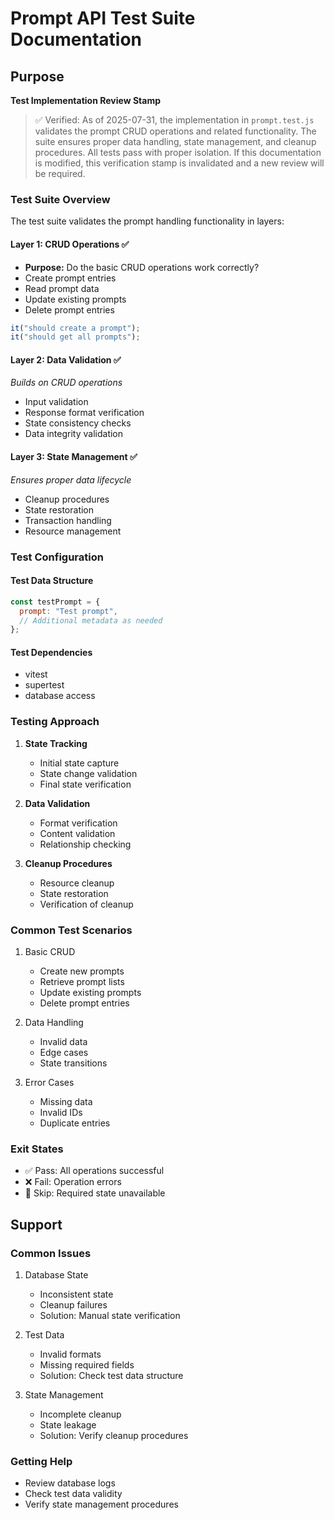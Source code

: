 # Prompt API Test Suite Documentation

## Purpose

**Test Implementation Review Stamp**

> ✅ Verified: As of 2025-07-31, the implementation in `prompt.test.js` validates the prompt CRUD operations and related functionality. The suite ensures proper data handling, state management, and cleanup procedures. All tests pass with proper isolation. If this documentation is modified, this verification stamp is invalidated and a new review will be required.

### Test Suite Overview

The test suite validates the prompt handling functionality in layers:

#### Layer 1: CRUD Operations ✅

- **Purpose:** Do the basic CRUD operations work correctly?
- Create prompt entries
- Read prompt data
- Update existing prompts
- Delete prompt entries

```javascript
it("should create a prompt");
it("should get all prompts");
```

#### Layer 2: Data Validation ✅

_Builds on CRUD operations_

- Input validation
- Response format verification
- State consistency checks
- Data integrity validation

#### Layer 3: State Management ✅

_Ensures proper data lifecycle_

- Cleanup procedures
- State restoration
- Transaction handling
- Resource management

### Test Configuration

#### Test Data Structure

```javascript
const testPrompt = {
  prompt: "Test prompt",
  // Additional metadata as needed
};
```

#### Test Dependencies

- vitest
- supertest
- database access

### Testing Approach

1. **State Tracking**

   - Initial state capture
   - State change validation
   - Final state verification

2. **Data Validation**

   - Format verification
   - Content validation
   - Relationship checking

3. **Cleanup Procedures**
   - Resource cleanup
   - State restoration
   - Verification of cleanup

### Common Test Scenarios

1. Basic CRUD

   - Create new prompts
   - Retrieve prompt lists
   - Update existing prompts
   - Delete prompt entries

2. Data Handling

   - Invalid data
   - Edge cases
   - State transitions

3. Error Cases
   - Missing data
   - Invalid IDs
   - Duplicate entries

### Exit States

- ✅ Pass: All operations successful
- ❌ Fail: Operation errors
- 🔄 Skip: Required state unavailable

## Support

### Common Issues

1. Database State

   - Inconsistent state
   - Cleanup failures
   - Solution: Manual state verification

2. Test Data

   - Invalid formats
   - Missing required fields
   - Solution: Check test data structure

3. State Management
   - Incomplete cleanup
   - State leakage
   - Solution: Verify cleanup procedures

### Getting Help

- Review database logs
- Check test data validity
- Verify state management procedures
